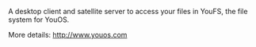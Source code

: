 A desktop client and satellite server to access your files in YouFS, the file system for YouOS.


More details: http://www.youos.com